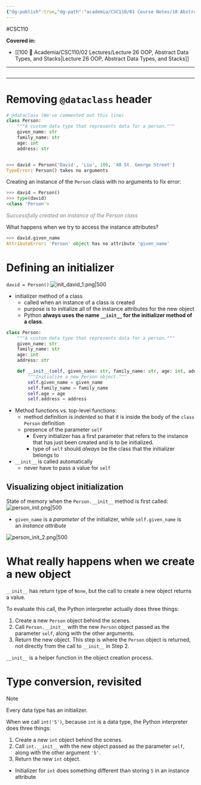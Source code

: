 ```yaml
---
{"dg-publish":true,"dg-path":"academia/CSC110/01 Course Notes/10 Abstraction, Classes, Software Design/10.2 Defining Our Own Data Types, Part 3.md","permalink":"/academia/csc-110/01-course-notes/10-abstraction-classes-software-design/10-2-defining-our-own-data-types-part-3/","created":"2023-11-18T22:09:07.469-05:00","updated":"2023-11-20T19:47:57.507-05:00"}
---
```


#CSC110

**Covered in:**
- [[100 📒 Academia/CSC110/02 Lectures/Lecture 26 OOP, Abstract Data Types, and Stacks\|Lecture 26 OOP, Abstract Data Types, and Stacks]]
---
```table-of-contents
```
---
# Removing `@dataclass` header

```python
# @dataclass (We've commented out this line)
class Person:
    """A custom data type that represents data for a person."""
    given_name: str
    family_name: str
    age: int
    address: str


>>> david = Person('David', 'Liu', 100, '40 St. George Street')
TypeError: Person() takes no arguments
```

Creating an instance of the `Person` class with no arguments to fix error:
```python
>>> david = Person()
>>> type(david)
<class 'Person'>
```
<div class="caption" style="color: grey"><i>Successfully created an instance of the Person class</i></div>

What happens when we try to access the instance attributes?
```python
>>> david.given_name
AttributeError: 'Person' object has no attribute 'given_name'
```

# Defining an initializer

`david = Person()`
![init_david_1.png|500](/img/user/Files/init_david_1.png)

- initializer method of a class
	- called when an instance of a class is created
	- purpose is to initialize all of the instance attributes for the new object
	- Python **always uses the name `__init__` for the initializer method of a class**.

```python
class Person:
    """A custom data type that represents data for a person."""
    given_name: str
    family_name: str
    age: int
    address: str

    def __init__(self, given_name: str, family_name: str, age: int, address: str) -> None:
        """Initialize a new Person object."""
        self.given_name = given_name
        self.family_name = family_name
        self.age = age
        self.address = address
```

- Method functions vs. top-level functions:
	- method definition is _indented_ so that it is inside the body of the `class Person` definition
	- presence of the parameter `self`
		- Every initializer has a first parameter that refers to the instance that has just been created and is to be initialized.
		- type of `self` should _always_ be the class that the initializer belongs to
- `__init__` is called automatically
	- never have to pass a value for `self`

## Visualizing object initialization

State of memory when the `Person.__init__` method is first called:
![person_init.png|500](/img/user/Files/person_init.png)

- `given_name` is a _parameter_ of the initializer, while `self.given_name` is an _instance attribute_

![person_init_2.png|500](/img/user/Files/person_init_2.png)

# What really happens when we create a new object

`__init__` has return type of `None`, but the call to create a new object returns a value.

To evaluate this call, the Python interpreter actually does three things:

1. Create a new `Person` object behind the scenes.
2. Call `Person.__init__` with the new `Person` object passed as the parameter `self`, along with the other arguments.
3. Return the new object. This step is where the `Person` object is returned, not directly from the call to `__init__` in Step 2.

`__init__` is a helper function in the object creation process.

# Type conversion, revisited

> [!note] 
> Every data type has an initializer.

When we call `int('5')`, because `int` is a data type, the Python interpreter does three things:

1. Create a new `int` object behind the scenes.
2. Call `int.__init__` with the new object passed as the parameter `self`, along with the other argument `'5'`.
3. Return the new `int` object.

- Initializer for `int` does something different than storing `5` in an instance attribute